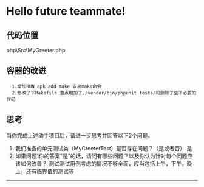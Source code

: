 Hello future teammate!
==========

代码位置
----
php\Src\MyGreeter.php

容器的改进
----
      1.增加RUN apk add make 安装make命令
      2.修改了下Makefile 重点增加了./vendor/bin/phpunit tests/和删除了些不必要的代码
思考
----

当你完成上述动手项目后，请进一步思考并回答以下2个问题。

1. 我们准备的单元测试类（MyGreeterTest）是否存在问题？（是或者否）
    是
2. 如果问题1你的答案"是"的话，请问有哪些问题？以及你认为针对每个问题应该如何改善？
   测试测试用例考虑的情况不够全面，应当包括上午，下午，晚上，还有临界值的测试等

----






